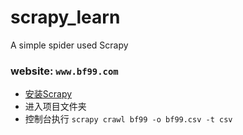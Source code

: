 # scrapy_learn
A simple  spider used Scrapy

### website: `www.bf99.com`
+ [安装Scrapy](http://scrapy-chs.readthedocs.io/zh_CN/0.24/intro/install.html)
+ 进入项目文件夹
+ 控制台执行 `scrapy crawl bf99 -o bf99.csv -t csv`
